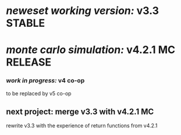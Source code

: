 # *neweset working version:* v3.3 STABLE
# *monte carlo simulation:* v4.2.1 MC RELEASE
### *work in progress:* v4 co-op
to be replaced by v5 co-op

## next project: merge v3.3 with v4.2.1 MC 
rewrite v3.3 with the experience of return functions from v4.2.1
